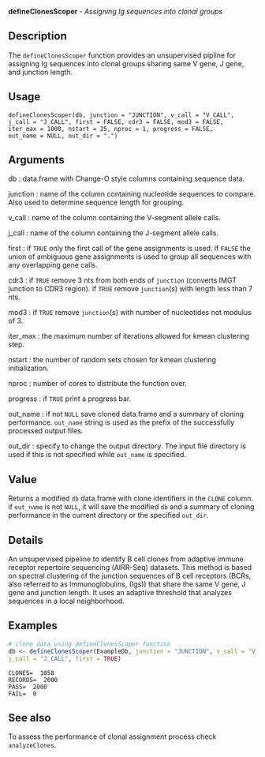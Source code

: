**defineClonesScoper** - *Assigning Ig sequences into clonal groups*

Description
--------------------

The `defineClonesScoper` function provides an unsupervised pipline for assigning Ig sequences into
clonal groups sharing same V gene, J gene, and junction length.


Usage
--------------------
```
defineClonesScoper(db, junction = "JUNCTION", v_call = "V_CALL",
j_call = "J_CALL", first = FALSE, cdr3 = FALSE, mod3 = FALSE,
iter_max = 1000, nstart = 25, nproc = 1, progress = FALSE,
out_name = NULL, out_dir = ".")
```

Arguments
-------------------

db
:   data.frame with Change-O style columns containing sequence data.

junction
:   name of the column containing nucleotide sequences to compare.
Also used to determine sequence length for grouping.

v_call
:   name of the column containing the V-segment allele calls.

j_call
:   name of the column containing the J-segment allele calls.

first
:   if `TRUE` only the first call of the gene assignments
is used. if `FALSE` the union of ambiguous gene
assignments is used to group all sequences with any
overlapping gene calls.

cdr3
:   if `TRUE` remove 3 nts from both ends of `junction`
(converts IMGT junction to CDR3 region). if `TRUE` remove `junction`(s)
with length less than 7 nts.

mod3
:   if `TRUE` remove `junction`(s) with number of nucleotides not modulus of 3.

iter_max
:   the maximum number of iterations allowed for kmean clustering step.

nstart
:   the number of random sets chosen for kmean clustering initialization.

nproc
:   number of cores to distribute the function over.

progress
:   if `TRUE` print a progress bar.

out_name
:   if not `NULL` save cloned data.frame and a summary of cloning
performance. `out_name` string is used as the prefix of the successfully
processed output files.

out_dir
:   specify to change the output directory. The input file
directory is used if this is not specified while `out_name` is specified.




Value
-------------------

Returns a modified `db` data.frame with clone identifiers in the `CLONE` column.
if `out_name` is not `NULL`, it will save the modified `db` and a summary
of cloning performance in the current directory or the specified `out_dir`.


Details
-------------------

An unsupervised pipeline to identify B cell clones from adaptive immune receptor
repertoire sequencing (AIRR-Seq) datasets. This method is based on spectral clustering
of the junction sequences of B cell receptors (BCRs, also referred to as Immunoglobulins,
(Igs)) that share the same V gene, J gene and junction length. It uses an adaptive
threshold that analyzes sequences in a local neighborhood.



Examples
-------------------

```R
# clone data using defineClonesScoper function
db <- defineClonesScoper(ExampleDb, junction = "JUNCTION", v_call = "V_CALL",
j_call = "J_CALL", first = TRUE)
```


```
CLONES=  1058
RECORDS=  2000
PASS=  2000
FAIL=  0

```



See also
-------------------

To assess the performance of clonal assignment process check `analyzeClones`.



